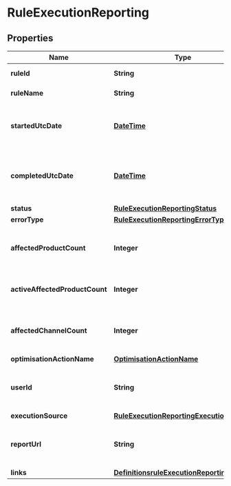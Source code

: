
# RuleExecutionReporting

## Properties
Name | Type | Description | Notes
------------ | ------------- | ------------- | -------------
**ruleId** | **String** | The rule identifier | 
**ruleName** | **String** | The name of the rule | 
**startedUtcDate** | [**DateTime**](DateTime.md) | The start utc date of the execution of the rule |  [optional]
**completedUtcDate** | [**DateTime**](DateTime.md) | The completed utc date of the execution of the rule |  [optional]
**status** | [**RuleExecutionReportingStatus**](RuleExecutionReportingStatus.md) |  | 
**errorType** | [**RuleExecutionReportingErrorType**](RuleExecutionReportingErrorType.md) |  |  [optional]
**affectedProductCount** | **Integer** | The count of affected products, active or not |  [optional]
**activeAffectedProductCount** | **Integer** | The count of affected active products |  [optional]
**affectedChannelCount** | **Integer** | The count of affected Channels across all products |  [optional]
**optimisationActionName** | [**OptimisationActionName**](OptimisationActionName.md) |  |  [optional]
**userId** | **String** | The userId that executed the rule if any |  [optional]
**executionSource** | [**RuleExecutionReportingExecutionSource**](RuleExecutionReportingExecutionSource.md) |  | 
**reportUrl** | **String** | The url for the excel report for this execution |  [optional]
**links** | [**DefinitionsruleExecutionReportingLinks**](DefinitionsruleExecutionReportingLinks.md) |  |  [optional]



